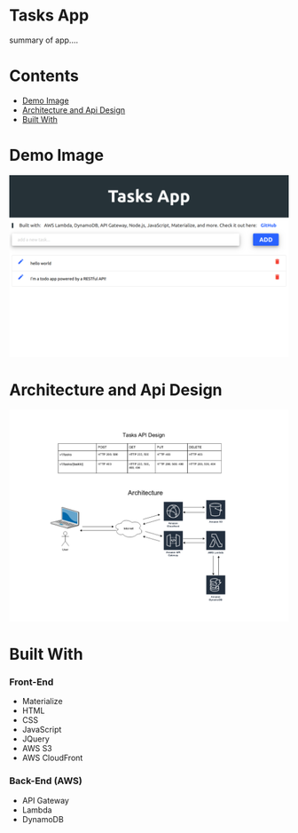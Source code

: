 # Tasks App
summary of app....


# Contents
* [Demo Image](https://github.com/T-travis/tasks-app#demo-image)
* [Architecture and Api Design](https://github.com/T-travis/tasks-app#architecture-and-api-design)
* [Built With](https://github.com/T-travis/tasks-app#built-with)


# Demo Image
![demo](https://github.com/T-travis/tasks-app/blob/master/images/tasksDemo.png)
# Architecture and Api Design
![design](https://github.com/T-travis/tasks-app/blob/master/images/tasks-design.png)

# Built With
### Front-End
* Materialize
* HTML
* CSS
* JavaScript
* JQuery
* AWS S3
* AWS CloudFront

### Back-End (AWS)
* API Gateway
* Lambda
* DynamoDB

